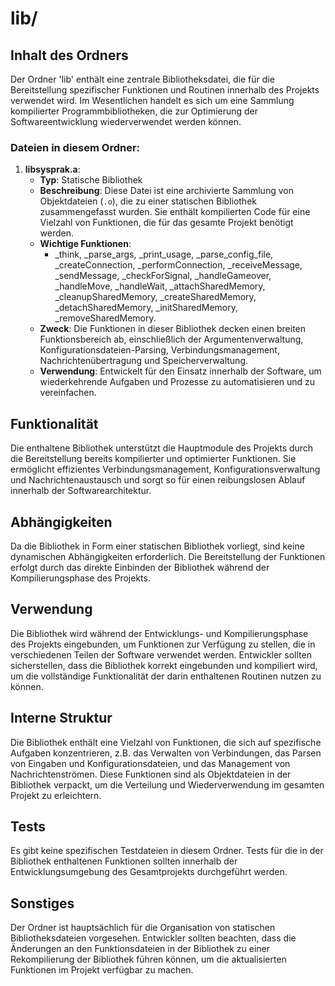 # lib/

## Inhalt des Ordners

Der Ordner 'lib' enthält eine zentrale Bibliotheksdatei, die für die Bereitstellung spezifischer Funktionen und Routinen innerhalb des Projekts verwendet wird. Im Wesentlichen handelt es sich um eine Sammlung kompilierter Programmbibliotheken, die zur Optimierung der Softwareentwicklung wiederverwendet werden können.

### Dateien in diesem Ordner:

1. **libsysprak.a**:
   - **Typ**: Statische Bibliothek
   - **Beschreibung**: Diese Datei ist eine archivierte Sammlung von Objektdateien (`.o`), die zu einer statischen Bibliothek zusammengefasst wurden. Sie enthält kompilierten Code für eine Vielzahl von Funktionen, die für das gesamte Projekt benötigt werden. 
   - **Wichtige Funktionen**:
     - _think, _parse_args, _print_usage, _parse_config_file, _createConnection, _performConnection, _receiveMessage, _sendMessage, _checkForSignal, _handleGameover, _handleMove, _handleWait, _attachSharedMemory, _cleanupSharedMemory, _createSharedMemory, _detachSharedMemory, _initSharedMemory, _removeSharedMemory.
   - **Zweck**: Die Funktionen in dieser Bibliothek decken einen breiten Funktionsbereich ab, einschließlich der Argumentenverwaltung, Konfigurationsdateien-Parsing, Verbindungsmanagement, Nachrichtenübertragung und Speicherverwaltung.
   - **Verwendung**: Entwickelt für den Einsatz innerhalb der Software, um wiederkehrende Aufgaben und Prozesse zu automatisieren und zu vereinfachen.

## Funktionalität

Die enthaltene Bibliothek unterstützt die Hauptmodule des Projekts durch die Bereitstellung bereits kompilierter und optimierter Funktionen. Sie ermöglicht effizientes Verbindungsmanagement, Konfigurationsverwaltung und Nachrichtenaustausch und sorgt so für einen reibungslosen Ablauf innerhalb der Softwarearchitektur.

## Abhängigkeiten

Da die Bibliothek in Form einer statischen Bibliothek vorliegt, sind keine dynamischen Abhängigkeiten erforderlich. Die Bereitstellung der Funktionen erfolgt durch das direkte Einbinden der Bibliothek während der Kompilierungsphase des Projekts.

## Verwendung

Die Bibliothek wird während der Entwicklungs- und Kompilierungsphase des Projekts eingebunden, um Funktionen zur Verfügung zu stellen, die in verschiedenen Teilen der Software verwendet werden. Entwickler sollten sicherstellen, dass die Bibliothek korrekt eingebunden und kompiliert wird, um die vollständige Funktionalität der darin enthaltenen Routinen nutzen zu können.

## Interne Struktur

Die Bibliothek enthält eine Vielzahl von Funktionen, die sich auf spezifische Aufgaben konzentrieren, z.B. das Verwalten von Verbindungen, das Parsen von Eingaben und Konfigurationsdateien, und das Management von Nachrichtenströmen. Diese Funktionen sind als Objektdateien in der Bibliothek verpackt, um die Verteilung und Wiederverwendung im gesamten Projekt zu erleichtern.

## Tests

Es gibt keine spezifischen Testdateien in diesem Ordner. Tests für die in der Bibliothek enthaltenen Funktionen sollten innerhalb der Entwicklungsumgebung des Gesamtprojekts durchgeführt werden.

## Sonstiges

Der Ordner ist hauptsächlich für die Organisation von statischen Bibliotheksdateien vorgesehen. Entwickler sollten beachten, dass die Änderungen an den Funktionsdateien in der Bibliothek zu einer Rekompilierung der Bibliothek führen können, um die aktualisierten Funktionen im Projekt verfügbar zu machen.